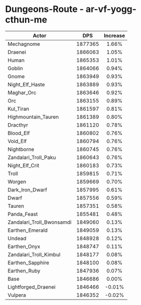 # Dungeons-Route - ar-vf-yogg-cthun-me
| Actor | DPS | Increase |
|---|:---:|:---:|
|Mechagnome|1877365|1.66%|
|Draenei|1866063|1.05%|
|Human|1865353|1.01%|
|Goblin|1864066|0.94%|
|Gnome|1863949|0.93%|
|Night_Elf_Haste|1863889|0.93%|
|Maghar_Orc|1863646|0.92%|
|Orc|1863155|0.89%|
|Kul_Tiran|1861597|0.81%|
|Highmountain_Tauren|1861389|0.80%|
|Dracthyr|1861120|0.78%|
|Blood_Elf|1860802|0.76%|
|Void_Elf|1860794|0.76%|
|Nightborne|1860745|0.76%|
|Zandalari_Troll_Paku|1860643|0.76%|
|Night_Elf_Crit|1860183|0.73%|
|Troll|1859815|0.71%|
|Worgen|1859669|0.70%|
|Dark_Iron_Dwarf|1857995|0.61%|
|Dwarf|1857556|0.59%|
|Tauren|1857351|0.58%|
|Panda_Feast|1855481|0.48%|
|Zandalari_Troll_Bwonsamdi|1849060|0.13%|
|Earthen_Emerald|1849059|0.13%|
|Undead|1848928|0.12%|
|Earthen_Onyx|1848747|0.11%|
|Zandalari_Troll_Kimbul|1848177|0.08%|
|Earthen_Sapphire|1848100|0.08%|
|Earthen_Ruby|1847936|0.07%|
|Base|1846686|0.00%|
|Lightforged_Draenei|1846466|-0.01%|
|Vulpera|1846352|-0.02%|
